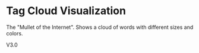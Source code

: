 
# Tag Cloud Visualization

The "Mullet of the Internet".
Shows a cloud of words with different sizes and colors.

V3.0